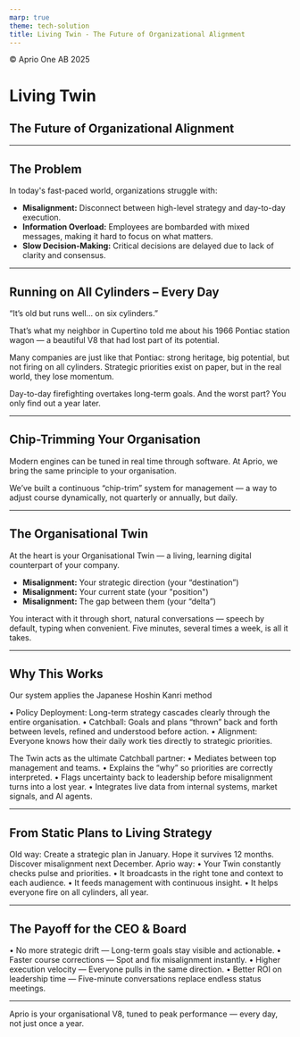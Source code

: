 ```yaml
---
marp: true
theme: tech-solution
title: Living Twin - The Future of Organizational Alignment
---
```

<footer>© Aprio One AB 2025</footer>

# Living Twin

## The Future of Organizational Alignment

---

## The Problem

In today's fast-paced world, organizations struggle with:

- **Misalignment:** Disconnect between high-level strategy and day-to-day execution.
- **Information Overload:** Employees are bombarded with mixed messages, making it hard to focus on what matters.
- **Slow Decision-Making:** Critical decisions are delayed due to lack of clarity and consensus.

---

## Running on All Cylinders – Every Day

“It’s old but runs well… on six cylinders.”

That’s what my neighbor in Cupertino told me about his 1966 Pontiac station wagon — a beautiful V8 that had lost part of its potential.

Many companies are just like that Pontiac: strong heritage, big potential, but not firing on all cylinders. Strategic priorities exist on paper, but in the real world, they lose momentum.

Day-to-day firefighting overtakes long-term goals.
And the worst part? You only find out a year later.

---

## Chip-Trimming Your Organisation

Modern engines can be tuned in real time through software. At Aprio, we bring the same principle to your organisation.

We’ve built a continuous “chip-trim” system for management — a way to adjust course dynamically, not quarterly or annually, but daily.

---

## The Organisational Twin

At the heart is your Organisational Twin — a living, learning digital counterpart of your company.

- **Misalignment:** Your strategic direction (your “destination”)
- **Misalignment:** Your current state (your "position")
- **Misalignment:** The gap between them (your “delta”)

You interact with it through short, natural conversations — speech by default, typing when convenient. Five minutes, several times a week, is all it takes.

---

## Why This Works

Our system applies the Japanese Hoshin Kanri method

 • Policy Deployment: Long-term strategy cascades clearly through the entire organisation.
 • Catchball: Goals and plans “thrown” back and forth between levels, refined and understood before action.
 • Alignment: Everyone knows how their daily work ties directly to strategic priorities.

The Twin acts as the ultimate Catchball partner:
 • Mediates between top management and teams.
 • Explains the “why” so priorities are correctly interpreted.
 • Flags uncertainty back to leadership before misalignment turns into a lost year.
 • Integrates live data from internal systems, market signals, and AI agents.

---

## From Static Plans to Living Strategy

Old way: Create a strategic plan in January. Hope it survives 12 months. Discover misalignment next December.
Aprio way:
 • Your Twin constantly checks pulse and priorities.
 • It broadcasts in the right tone and context to each audience.
 • It feeds management with continuous insight.
 • It helps everyone fire on all cylinders, all year.

---

## The Payoff for the CEO & Board

 • No more strategic drift — Long-term goals stay visible and actionable.
 • Faster course corrections — Spot and fix misalignment instantly.
 • Higher execution velocity — Everyone pulls in the same direction.
 • Better ROI on leadership time — Five-minute conversations replace endless status meetings.

---

Aprio is your organisational V8, tuned to peak performance — every day, not just once a year.

